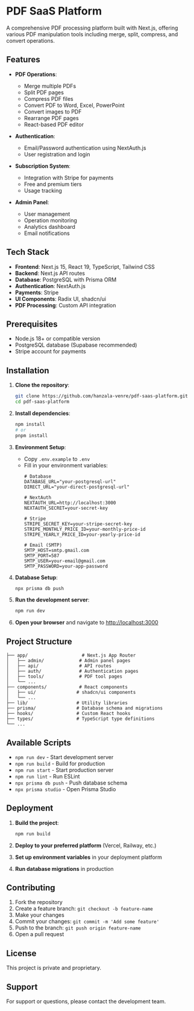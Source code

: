 # PDF SaaS Platform

A comprehensive PDF processing platform built with Next.js, offering various PDF manipulation tools including merge, split, compress, and convert operations.

## Features

- **PDF Operations**:
  - Merge multiple PDFs
  - Split PDF pages
  - Compress PDF files
  - Convert PDF to Word, Excel, PowerPoint
  - Convert images to PDF
  - Rearrange PDF pages
  - React-based PDF editor

- **Authentication**:
  - Email/Password authentication using NextAuth.js
  - User registration and login

- **Subscription System**:
  - Integration with Stripe for payments
  - Free and premium tiers
  - Usage tracking

- **Admin Panel**:
  - User management
  - Operation monitoring
  - Analytics dashboard
  - Email notifications

## Tech Stack

- **Frontend**: Next.js 15, React 19, TypeScript, Tailwind CSS
- **Backend**: Next.js API routes
- **Database**: PostgreSQL with Prisma ORM
- **Authentication**: NextAuth.js
- **Payments**: Stripe
- **UI Components**: Radix UI, shadcn/ui
- **PDF Processing**: Custom API integration

## Prerequisites

- Node.js 18+ or compatible version
- PostgreSQL database (Supabase recommended)
- Stripe account for payments

## Installation

1. **Clone the repository**:
   ```bash
   git clone https://github.com/hanzala-venre/pdf-saas-platform.git
   cd pdf-saas-platform
   ```

2. **Install dependencies**:
   ```bash
   npm install
   # or
   pnpm install
   ```

3. **Environment Setup**:
   - Copy `.env.example` to `.env`
   - Fill in your environment variables:
     ```env
     # Database
     DATABASE_URL="your-postgresql-url"
     DIRECT_URL="your-direct-postgresql-url"
     
     # NextAuth
     NEXTAUTH_URL=http://localhost:3000
     NEXTAUTH_SECRET=your-secret-key
     
     # Stripe
     STRIPE_SECRET_KEY=your-stripe-secret-key
     STRIPE_MONTHLY_PRICE_ID=your-monthly-price-id
     STRIPE_YEARLY_PRICE_ID=your-yearly-price-id
     
     # Email (SMTP)
     SMTP_HOST=smtp.gmail.com
     SMTP_PORT=587
     SMTP_USER=your-email@gmail.com
     SMTP_PASSWORD=your-app-password
     ```

4. **Database Setup**:
   ```bash
   npx prisma db push
   ```

5. **Run the development server**:
   ```bash
   npm run dev
   ```

6. **Open your browser** and navigate to [http://localhost:3000](http://localhost:3000)

## Project Structure

```
├── app/                    # Next.js App Router
│   ├── admin/             # Admin panel pages
│   ├── api/               # API routes
│   ├── auth/              # Authentication pages
│   ├── tools/             # PDF tool pages
│   └── ...
├── components/            # React components
│   ├── ui/               # shadcn/ui components
│   └── ...
├── lib/                  # Utility libraries
├── prisma/               # Database schema and migrations
├── hooks/                # Custom React hooks
├── types/                # TypeScript type definitions
└── ...
```

## Available Scripts

- `npm run dev` - Start development server
- `npm run build` - Build for production
- `npm run start` - Start production server
- `npm run lint` - Run ESLint
- `npx prisma db push` - Push database schema
- `npx prisma studio` - Open Prisma Studio

## Deployment

1. **Build the project**:
   ```bash
   npm run build
   ```

2. **Deploy to your preferred platform** (Vercel, Railway, etc.)

3. **Set up environment variables** in your deployment platform

4. **Run database migrations** in production

## Contributing

1. Fork the repository
2. Create a feature branch: `git checkout -b feature-name`
3. Make your changes
4. Commit your changes: `git commit -m 'Add some feature'`
5. Push to the branch: `git push origin feature-name`
6. Open a pull request

## License

This project is private and proprietary.

## Support

For support or questions, please contact the development team.
